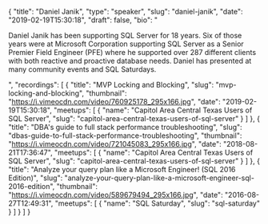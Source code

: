 {
  "title": "Daniel Janik",
  "type": "speaker",
  "slug": "daniel-janik",
  "date": "2019-02-19T15:30:18",
  "draft": false,
  "bio": "<p>Daniel Janik has been supporting SQL Server for 18 years. Six of those years were at Microsoft Corporation supporting SQL Server as a Senior Premier Field Engineer (PFE) where he supported over 287 different clients with both reactive and proactive database needs. Daniel has presented at many community events and SQL Saturdays.</p>",
  "recordings": [
    {
      "title": "MVP Locking and Blocking",
      "slug": "mvp-locking-and-blocking",
      "thumbnail": "https://i.vimeocdn.com/video/760925178_295x166.jpg",
      "date": "2019-02-19T15:30:18",
      "meetups": [
        {
          "name": "Capitol Area Central Texas Users of SQL Server",
          "slug": "capitol-area-central-texas-users-of-sql-server"
        }
      ]
    },
    {
      "title": "DBA's guide to full stack performance troubleshooting",
      "slug": "dbas-guide-to-full-stack-performance-troubleshooting",
      "thumbnail": "https://i.vimeocdn.com/video/721045083_295x166.jpg",
      "date": "2018-08-21T17:36:47",
      "meetups": [
        {
          "name": "Capitol Area Central Texas Users of SQL Server",
          "slug": "capitol-area-central-texas-users-of-sql-server"
        }
      ]
    },
    {
      "title": "Analyze your query plan like a Microsoft Engineer! (SQL 2016 Edition)",
      "slug": "analyze-your-query-plan-like-a-microsoft-engineer-sql-2016-edition",
      "thumbnail": "https://i.vimeocdn.com/video/589679494_295x166.jpg",
      "date": "2016-08-27T12:49:31",
      "meetups": [
        {
          "name": "SQL Saturday",
          "slug": "sql-saturday"
        }
      ]
    }
  ]
}